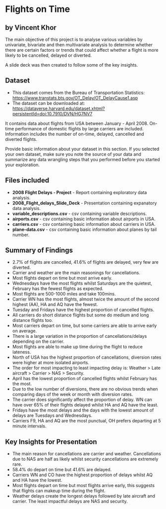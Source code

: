 # Flights on Time
## by Vincent Khor

The main objective of this project is to analyse various variables by univariate, bivariate and then multivariate analysis to determine whether there are certain factors or trends that could affect whether a flight is more likely to be cancelled, delayed or diverted. 

A slide deck was then created to follow some of the key insights. 

## Dataset

- This dataset comes from the Bureau of Transportation Statistics: https://www.transtats.bts.gov/OT_Delay/OT_DelayCause1.asp 
- The dataset can be downloaded at: https://dataverse.harvard.edu/dataset.xhtml?persistentId=doi:10.7910/DVN/HG7NV7

It contains data about flights from USA between January - April 2008. On-time performance of domestic flights by large carriers are included. Information includes the number of on-time, delayed, cancelled and diverted flights.

Provide basic information about your dataset in this section. If you selected your own dataset, make sure you note the source of your data and summarize any data wrangling steps that you performed before you started your exploration.

## Files included
- **2008 Flight Delays - Project** - Report containing exploratory data analysis.
- **2008_Flight_delays_Slide_Deck** - Presentation containing expanatory data analysis.
- **variable_descriptions.csv** - csv containing variable descriptions.
- **airports.csv** - csv containing basic information about airports in USA.
- **carriers.csv** - csv containing basic information about carriers in USA.
- **plane-data.csv** - csv containing basic information about planes by tail number.

## Summary of Findings

- 2.7% of flights are cancelled, 41.6% of flights are delayed, very few are diverted.
- Carrier and weather are the main reasonings for cancellations.
- Most flights depart on time but most arrive early.
- Wednesdays have the most flights whilst Saturdays are the quietest, February has the fewest flights as expected.
- Most flights are 500-1000 miles and take 100mins. 
- Carrier WN has the most flights, almost twice the amount of the second highest (AA), HA and AQ have the fewest.
- Tuesday and Fridays have the highest proportion of cancelled flights.
- All carriers do short distance flights but some do medium and long distance flights too.
- Most carriers depart on time, but some carriers are able to arrive early on average.
- There is a large variation in the proportion of cancellations/delays depending on the carrier.
- Most flights are able to make up time during the flight to reduce lateness.
- North of USA has the highest proportion of cancellations, diversion rates were higher at more isolated airports.
- The order for most impacting to least impacting delay is: Weather > Late aircraft > Carrier > NAS > Security.
- April has the lowest proportion of cancelled flights whilst February has the most. 
- Due to the low number of diversions, there are no obvious trends when comparing days of the week or month with diversion rates.
- The carrier does significantly affect the proportion of delay. WN can have over 65% of their flights delayed whilst HA and AQ have the least. 
- Fridays have the most delays and the days with the lowest amount of delays are Tuesdays and Wednesdays.
- Carriers F9, HA and AQ are the most punctual, OH prefers departing at 5 minute intervals.

## Key Insights for Presentation

- The main reason for cancellations are carrier and weather. Cancellations due to NAS are half as likely whilst security cancellations are extremely rare.
- 58.4% do depart on time but 41.6% are delayed.
- Carriers WN and CO have the highest proportion of delays whilst AQ and HA have the lowest.
- Most flights depart on time but most flights arrive early, this suggests that flights can makeup time during the flight.
- Weather delays create the longest delays followed by late aircraft and carrier. The least impactful delays are NAS and security.
